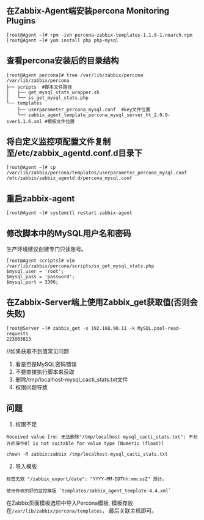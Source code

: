 ## 在Zabbix-Agent端安装percona Monitoring Plugins
```
[root@Agent ~]# rpm -ivh percona-zabbix-templates-1.1.8-1.noarch.rpm
[root@Agent ~]# yum install php php-mysql
```
## 查看percona安装后的目录结构
```
[root@Agent percona]# tree /var/lib/zabbix/percona
/var/lib/zabbix/percona
├── scripts  #脚本文件路径
│   ├── get_mysql_stats_wrapper.sh
│   └── ss_get_mysql_stats.php
└── templates
    ├── userparameter_percona_mysql.conf  #key文件位置
    └── zabbix_agent_template_percona_mysql_server_ht_2.0.9-sver1.1.6.xml #模板文件位置
```
## 将自定义监控项配置文件复制至/etc/zabbix_agentd.conf.d目录下
```
[root@Agent ~]# cp /var/lib/zabbix/percona/templates/userparameter_percona_mysql.conf  /etc/zabbix/zabbix_agentd.d/percona_mysql.conf
```
## 重启zabbix-agent
```
[root@Agent ~]# systemctl restart zabbix-agent
```
## 修改脚本中的MySQL用户名和密码
生产环境建议创建专门只读账号。
```
[root@Agent scripts]# vim /var/lib/zabbix/percona/scripts/ss_get_mysql_stats.php
$mysql_user = 'root';
$mysql_pass = 'password';
$mysql_port = 3306;
```

## 在Zabbix-Server端上使用Zabbix_get获取值(否则会失败)
```
[root@Server ~]# zabbix_get -s 192.168.90.11 -k MySQL.pool-read-requests
223003813
```

//如果获取不到值常见问题

1. 看是否是MySQL密码错误
1. 不要直接执行脚本来获取
1. 删除/tmp/localhost-mysql_cacti_stats.txt文件
1. 权限问题导致

## 问题
1. 权限不足
```
Received value [rm: 无法删除"/tmp/localhost-mysql_cacti_stats.txt": 不允许的操作0] is not suitable for value type [Numeric (float)]

chown -R zabbix:zabbix /tmp/localhost-mysql_cacti_stats.txt
```
2. 导入模版
```
标签无效 "/zabbix_export/date": "YYYY-MM-DDThh:mm:ssZ" 预计。

使用修改的好的监控模版 `templates/zabbix_agent_template-4.4.xml`
```
在Zabbix页面模板选项中导入Percona模板, 模板存放在`/var/lib/zabbix/percona/templates`， 最后关联主机即可。
